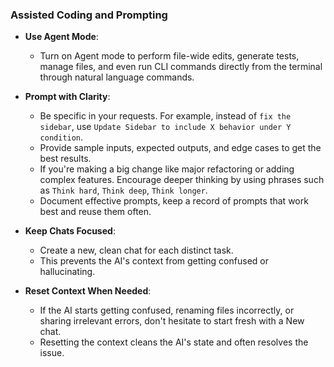 ### Assisted Coding and Prompting

- **Use Agent Mode**: 
    - Turn on Agent mode to perform file-wide edits, generate tests, manage files, and even run CLI commands directly from the terminal through natural language commands.

- **Prompt with Clarity**: 
    - Be specific in your requests. For example, instead of `fix the sidebar`, use `Update Sidebar to include X behavior under Y condition`. 
    - Provide sample inputs, expected outputs, and edge cases to get the best results.
    - If you're making a big change like major refactoring or adding complex features. Encourage deeper thinking by using phrases such as `Think hard`, `Think deep`, `Think longer`.
    - Document effective prompts, keep a record of prompts that work best and reuse them often.

- **Keep Chats Focused**: 
    - Create a new, clean chat for each distinct task. 
    - This prevents the AI's context from getting confused or hallucinating.

- **Reset Context When Needed**: 
    - If the AI starts getting confused, renaming files incorrectly, or sharing irrelevant errors, don't hesitate to start fresh with a New chat. 
    - Resetting the context cleans the AI's state and often resolves the issue.

